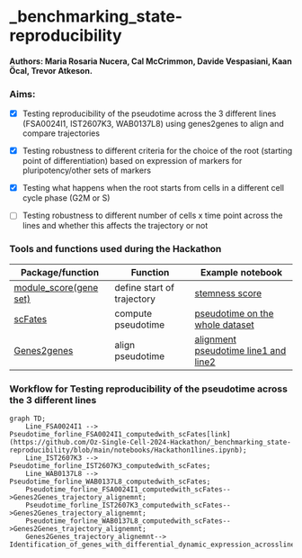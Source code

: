 # _benchmarking_state-reproducibility

#### Authors: Maria Rosaria Nucera, Cal McCrimmon, Davide Vespasiani, Kaan Öcal, Trevor Atkeson.

### Aims:
- [x] Testing reproducibility of the pseudotime across the 3 different lines  (FSA0024I1, IST2607K3, WAB0137L8) using genes2genes to align and compare trajectories
- [x] Testing robustness to different criteria for the choice of the root (starting point of differentiation) based on expression of markers for pluripotency/other sets of markers
- [x] Testing what happens when the root starts from cells in a different cell cycle phase (G2M or S)
- [ ] Testing robustness to different number of cells x time point across the lines and whether this affects the trajectory or not


### Tools and functions used during the Hackathon
| Package/function | Function |   Example notebook |    
| ------------- | ------------- | ------------- |
|  [module_score(gene set)](https://scanpy.readthedocs.io/en/stable/generated/scanpy.tl.score_genes.html) | define start of trajectory | [stemness score](https://github.com/Oz-Single-Cell-2024-Hackathon/_benchmarking_state-reproducibility/blob/main/notebooks/root_choice.ipynb) |
|  [scFates](https://scfates.readthedocs.io/en/latest/) | compute pseudotime | [pseudotime on the whole dataset](https://github.com/Oz-Single-Cell-2024-Hackathon/_benchmarking_state-reproducibility/blob/main/notebooks/Hackathon_data_all.ipynb) |
|  [Genes2genes](https://github.com/Teichlab/Genes2Genes)| align pseudotime | [alignment pseudotime line1 and line2](https://github.com/Oz-Single-Cell-2024-Hackathon/_benchmarking_state-reproducibility/blob/main/notebooks/g2g.ipynb) |

### Workflow for Testing reproducibility of the pseudotime across the 3 different lines
```mermaid
graph TD;
    Line_FSA0024I1 --> Pseudotime_forline_FSA0024I1_computedwith_scFates[link](https://github.com/Oz-Single-Cell-2024-Hackathon/_benchmarking_state-reproducibility/blob/main/notebooks/Hackathon1lines.ipynb);
    Line_IST2607K3 --> Pseudotime_forline_IST2607K3_computedwith_scFates;
    Line_WAB0137L8 --> Pseudotime_forline_WAB0137L8_computedwith_scFates;
    Pseudotime_forline_FSA0024I1_computedwith_scFates-->Genes2Genes_trajectory_alignemnt;
    Pseudotime_forline_IST2607K3_computedwith_scFates-->Genes2Genes_trajectory_alignemnt;
    Pseudotime_forline_WAB0137L8_computedwith_scFates-->Genes2Genes_trajectory_alignemnt;
    Genes2Genes_trajectory_alignemnt--> Identification_of_genes_with_differential_dynamic_expression_acrosslines;
```
